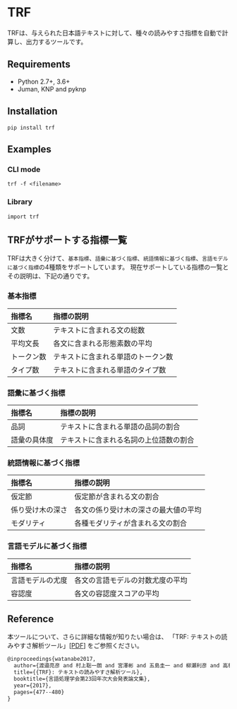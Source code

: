 # TRF
TRFは、与えられた日本語テキストに対して、種々の読みやすさ指標を自動で計算し、出力するツールです。

## Requirements

+ Python 2.7+, 3.6+
+ Juman, KNP and pyknp

## Installation

```
pip install trf
```

## Examples

### CLI mode 

```
trf -f <filename>
```

### Library

```
import trf
```

## TRFがサポートする指標一覧
TRFは大きく分けて、`基本指標`、`語彙に基づく指標`、`統語情報に基づく指標`、`言語モデルに基づく指標`の4種類をサポートしています。
現在サポートしている指標の一覧とその説明は、下記の通りです。

### 基本指標

| 指標名 | 指標の説明 |
|:-----------|:-----------|
| 文数       | テキストに含まれる文の総数   |
| 平均文長   | 各文に含まれる形態素数の平均 |
| トークン数 | テキストに含まれる単語のトークン数 |
| タイプ数   | テキストに含まれる単語のタイプ数 |

### 語彙に基づく指標

| 指標名 | 指標の説明 |
|:-----------|:-----------|
| 品詞 | テキストに含まれる単語の品詞の割合 |
| 語彙の具体度 | テキストに含まれる名詞の上位語数の割合 |

### 統語情報に基づく指標

| 指標名 | 指標の説明 |
|:-----------|:-----------|
| 仮定節 | 仮定節が含まれる文の割合 |
| 係り受け木の深さ | 各文の係り受け木の深さの最大値の平均 |
| モダリティ | 各種モダリティが含まれる文の割合 |

### 言語モデルに基づく指標

| 指標名 | 指標の説明 |
|:-----------|:-----------|
| 言語モデルの尤度 | 各文の言語モデルの対数尤度の平均 |
| 容認度 | 各文の容認度スコアの平均 |

## Reference
本ツールについて、さらに詳細な情報が知りたい場合は、
「TRF: テキストの読みやすさ解析ツール」[[PDF](http://www.anlp.jp/proceedings/annual_meeting/2017/pdf_dir/P6-6.pdf)] をご参照ください。

```tex
@inproceedings{watanabe2017,
  author={渡邉亮彦 and 村上聡一朗 and 宮澤彬 and 五島圭一 and 柳瀬利彦 and 高村大也 and 宮尾祐介},
  title={{TRF}: テキストの読みやすさ解析ツール},
  booktitle={言語処理学会第23回年次大会発表論文集},
  year={2017},
  pages={477--480}
}
```
